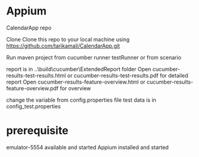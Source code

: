# Appium
CalendarApp repo

Clone Clone this repo to your local machine using https://github.com/tarikamali/CalendarApp.git

Run maven project from cucumber runner testRunner or from scenario

report is in ..\build\cucumber\ExtendedReport folder
    Open cucumber-results-test-results.html or cucumber-results-test-results.pdf for detailed report
    Open cucumber-results-feature-overview.html or cucumber-results-feature-overview.pdf for overview

change the variable from config.properties file test data is in config_test.properties

# prerequisite
emulator-5554 available and started
Appium installed and started
